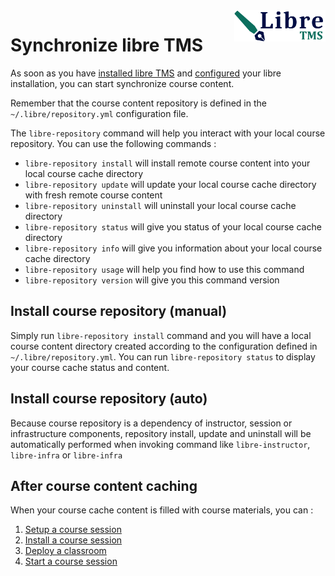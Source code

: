 <img align="right" height="50" src="https://raw.githubusercontent.com/startxfr/libre/dev/docs/assets/logo.svg?sanitize=true">

# Synchronize libre TMS

As soon as you have [installed libre TMS](installer.md) and [configured](libre-configure.md) your 
libre installation, you can start synchronize course content. 

Remember that the course content repository is defined in the `~/.libre/repository.yml` configuration file.

The `libre-repository` command will help you interact with your local course repository. 
You can use the following commands :

* `libre-repository install`    will install remote course content into your local course cache directory
* `libre-repository update`     will update your local course cache directory with fresh remote course content
* `libre-repository uninstall`  will uninstall your local course cache directory
* `libre-repository status`     will give you status of your local course cache directory
* `libre-repository info`       will give you information about your local course cache directory
* `libre-repository usage`      will help you find how to use this command
* `libre-repository version`    will give you this command version


## Install course repository (manual)

Simply run `libre-repository install` command and you will have a local course content directory created
according to the configuration defined in `~/.libre/repository.yml`.
You can run `libre-repository status` to display your course cache status and content.


## Install course repository (auto)

Because course repository is a dependency of instructor, session or infrastructure components, repository install, update and 
uninstall will be automatically performed when invoking command like `libre-instructor`, `libre-infra` or `libre-infra`


## After course content caching

When your course cache content is filled with course materials, you can :

1. [Setup a course session](session-config.md)
2. [Install a course session](session-install.md)
3. [Deploy a classroom](classroom-deploy.md)
4. [Start a course session](session-start.md)

